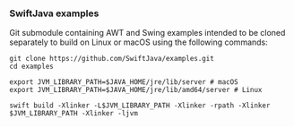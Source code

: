 
### SwiftJava examples

Git submodule containing AWT and Swing examples intended to be cloned
separately to build on Linux or macOS using the following commands:

    git clone https://github.com/SwiftJava/examples.git
    cd examples

    export JVM_LIBRARY_PATH=$JAVA_HOME/jre/lib/server # macOS
    export JVM_LIBRARY_PATH=$JAVA_HOME/jre/lib/amd64/server # Linux

    swift build -Xlinker -L$JVM_LIBRARY_PATH -Xlinker -rpath -Xlinker $JVM_LIBRARY_PATH -Xlinker -ljvm
